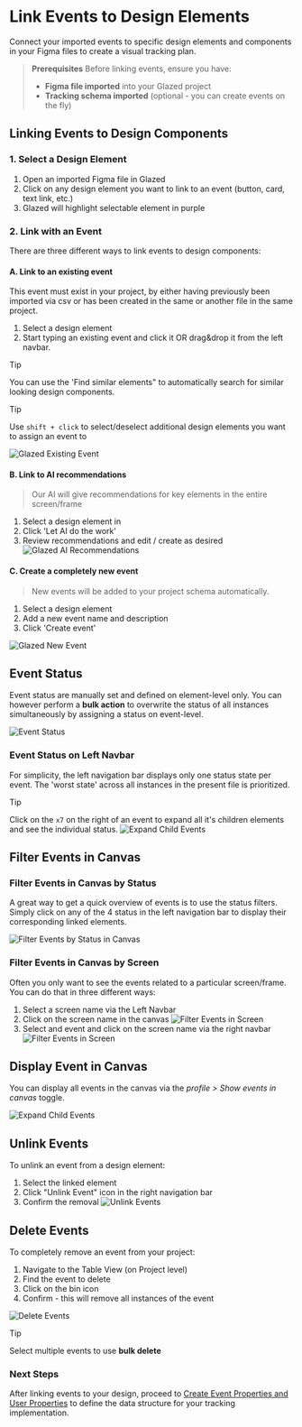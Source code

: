 # Link Events to Design Elements

Connect your imported events to specific design elements and components in your Figma files to create a visual tracking plan.

> **Prerequisites**
> Before linking events, ensure you have:
>
> - **Figma file imported** into your Glazed project
> - **Tracking schema imported** (optional - you can create events on the fly)

## Linking Events to Design Components

### 1. Select a Design Element

1. Open an imported Figma file in Glazed
2. Click on any design element you want to link to an event (button, card, text link, etc.)
3. Glazed will highlight selectable element in purple

### 2. Link with an Event

There are three different ways to link events to design components:

#### A. Link to an existing event

This event must exist in your project, by either having previously been imported via csv or has been created in the same or another file in the same project.

1. Select a design element
2. Start typing an existing event and click it OR drag&drop it from the left navbar.

> [!TIP]
> You can use the 'Find similar elements" to automatically search for similar looking design components.

> [!TIP]
> Use `shift + click` to select/deselect additional design elements you want to assign an event to

![Glazed Existing Event](images/events-existing.png)

#### B. Link to AI recommendations

> Our AI will give recommendations for key elements in the entire screen/frame

1. Select a design element in
2. Click 'Let AI do the work'
3. Review recommendations and edit / create as desired
   ![Glazed AI Recommendations](images/events-ai.png)

#### C. Create a completely new event

> New events will be added to your project schema automatically.

1. Select a design element
2. Add a new event name and description
3. Click 'Create event'

![Glazed New Event](images/events-new.png)

## Event Status

Event status are manually set and defined on element-level only. You can however perform a **bulk action** to overwrite the status of all instances simultaneously by assigning a status on event-level.

![Event Status](images/event-status.png)

### Event Status on Left Navbar

For simplicity, the left navigation bar displays only one status state per event. The 'worst state' across all instances in the present file is prioritized.

> [!TIP]
> Click on the `x7` on the right of an event to expand all it's children elements and see the individual status.
> ![Expand Child Events](images/expand-children-events.png)

## Filter Events in Canvas

### Filter Events in Canvas by Status

A great way to get a quick overview of events is to use the status filters. Simply click on any of the 4 status in the left navigation bar to display their corresponding linked elements.

![Filter Events by Status in Canvas](images/filter-events-by-status.png)

### Filter Events in Canvas by Screen

Often you only want to see the events related to a particular screen/frame. You can do that in three different ways:

1. Select a screen name via the Left Navbar
2. Click on the screen name in the canvas
   ![Filter Events in Screen](images/filter-events-in-screen-1.png)
3. Select and event and click on the screen name via the right navbar
   ![Filter Events in Screen](images/filter-events-in-screen-2.png)

## Display Event in Canvas

You can display all events in the canvas via the _profile > Show events in canvas_ toggle.

![Expand Child Events](images/events-display-canvas.png)

## Unlink Events

To unlink an event from a design element:

1. Select the linked element
2. Click "Unlink Event" icon in the right navigation bar
3. Confirm the removal
   ![Unlink Events](images/events-unlink.png)

## Delete Events

To completely remove an event from your project:

1. Navigate to the Table View (on Project level)
2. Find the event to delete
3. Click on the bin icon
4. Confirm - this will remove all instances of the event

![Delete Events](images/delete-events.png)

> [!TIP]
> Select multiple events to use **bulk delete**

<!-- ## Video Tutorial

<div style="position: relative; width: 100%; height: 0; padding-bottom: 56.25%;">
  <iframe src="https://www.youtube.com/embed/rNZR3MsLF2Y" frameborder="0" allow="accelerometer; autoplay; clipboard-write; encrypted-media; gyroscope; picture-in-picture" allowfullscreen style="position: absolute; top: 0; left: 0; width: 100%; height: 100%;"></iframe>
</div> -->

### Next Steps

After linking events to your design, proceed to [Create Event Properties and User Properties](getting-started/event-properties.md) to define the data structure for your tracking implementation.
